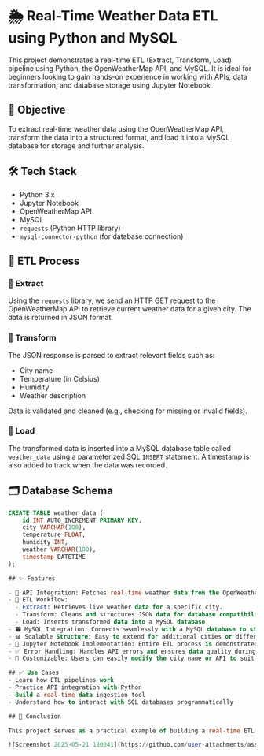 
# 🌦️ Real-Time Weather Data ETL using Python and MySQL

This project demonstrates a real-time ETL (Extract, Transform, Load) pipeline using Python, the OpenWeatherMap API, and MySQL. It is ideal for beginners looking to gain hands-on experience in working with APIs, data transformation, and database storage using Jupyter Notebook.

## 📌 Objective

To extract real-time weather data using the OpenWeatherMap API, transform the data into a structured format, and load it into a MySQL database for storage and further analysis.

## 🛠 Tech Stack

- Python 3.x
- Jupyter Notebook
- OpenWeatherMap API
- MySQL
- `requests` (Python HTTP library)
- `mysql-connector-python` (for database connection)

## 🔄 ETL Process

### 🔹 Extract

Using the `requests` library, we send an HTTP GET request to the OpenWeatherMap API to retrieve current weather data for a given city. The data is returned in JSON format.

### 🔹 Transform

The JSON response is parsed to extract relevant fields such as:
- City name
- Temperature (in Celsius)
- Humidity
- Weather description

Data is validated and cleaned (e.g., checking for missing or invalid fields).

### 🔹 Load

The transformed data is inserted into a MySQL database table called `weather_data` using a parameterized SQL `INSERT` statement. A timestamp is also added to track when the data was recorded.

## 🗂️ Database Schema

```sql
CREATE TABLE weather_data (
    id INT AUTO_INCREMENT PRIMARY KEY,
    city VARCHAR(100),
    temperature FLOAT,
    humidity INT,
    weather VARCHAR(100),
    timestamp DATETIME
);

## ✨ Features

- 🔌 API Integration: Fetches real-time weather data from the OpenWeatherMap API.
- 🔄 ETL Workflow:
  - Extract: Retrieves live weather data for a specific city.
  - Transform: Cleans and structures JSON data for database compatibility.
  - Load: Inserts transformed data into a MySQL database.
- 🗃️ MySQL Integration: Connects seamlessly with a MySQL database to store and query data.
- 📊 Scalable Structure: Easy to extend for additional cities or different API sources.
- 📝 Jupyter Notebook Implementation: Entire ETL process is demonstrated with explanations in an interactive notebook format.
- ✅ Error Handling: Handles API errors and ensures data quality during transformation.
- 🔧 Customizable: Users can easily modify the city name or API to suit their needs.

## ✅ Use Cases
- Learn how ETL pipelines work
- Practice API integration with Python
- Build a real-time data ingestion tool
- Understand how to interact with SQL databases programmatically

## 📌 Conclusion

This project serves as a practical example of building a real-time ETL pipeline using live weather data. By integrating API data extraction, data transformation, and database loading, it demonstrates the foundational steps of data engineering. It is a great starting point for learners aiming to work with APIs, automate data pipelines, and store structured data in relational databases like MySQL. With further enhancements, this project can evolve into a complete real-time data monitoring and analytics system.

![Screenshot 2025-05-21 180041](https://github.com/user-attachments/assets/f416f508-8821-4f14-9378-48d8ef48f93d)



